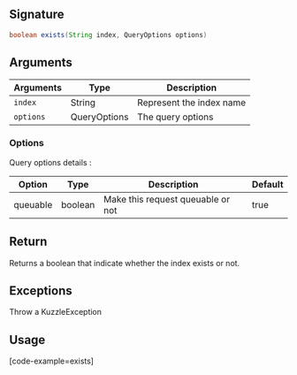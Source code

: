 ## Signature

``` java
boolean exists(String index, QueryOptions options)
```

## Arguments

| Arguments     | Type        | Description |
|---------------|-------------|----------------------------------------|
| ``index``     | String      | Represent the index name |
| ``options``   | QueryOptions | The query options |

### __Options__

Query options details :

| Option   | Type    | Description                       | Default |
| -------- | ------- | --------------------------------- | ------- |
| queuable | boolean | Make this request queuable or not | true    |



## Return

Returns a boolean that indicate whether the index exists or not.

## Exceptions

Throw a KuzzleException

## Usage

[code-example=exists]
